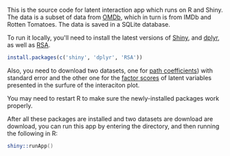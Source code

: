 This is the source code for latent interaction app which runs on R and Shiny. The data is a subset of data from [OMDb](http://www.omdbapi.com/), which in turn is from IMDb and Rotten Tomatoes. The data is saved in a SQLite database.

To run it locally, you'll need to install the latest versions of [Shiny](http://shiny.rstudio.com), and [dplyr](https://github.com/hadley/dplyr), as well as [RSA](http://cran.r-project.org/web/packages/RSA/index.html).

```r
install.packages(c('shiny', 'dplyr', 'RSA'))
```

Also, you need to download two datasets, one for [path coefficients](https://github.com/JiesiGuo/Expectancy-Value-interaction-shiny/blob/master/inter_plot.csv)) with standard error and the other one for the [factor scores](https://github.com/JiesiGuo/Expectancy-Value-interaction-shiny/blob/master/factor_scores.csv) of latent variables presented in the surfure of the interaciton plot.

You may need to restart R to make sure the newly-installed packages work properly.

After all these packages are installed and two datasets are download are download, you can run this app by entering the directory, and then running the following in R:

```s
shiny::runApp()
```
